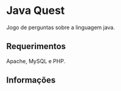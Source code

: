 # Java Quest

Jogo de perguntas sobre a linguagem java.

Requerimentos
-------------

Apache, MySQL e PHP.

Informações 
-----------

